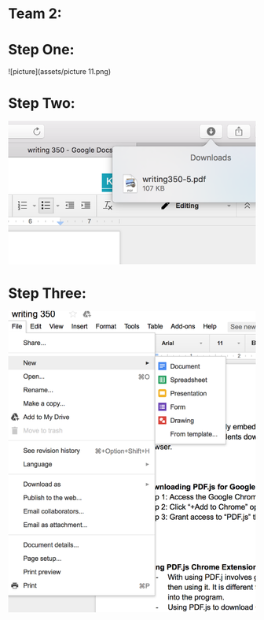 <h1>
Team 2: 
</h1>

<h1>
Step One: 
</h1>

![picture](assets/picture 11.png)

<h1>
Step Two: 
</h1>

![picture](assets/picture3.png)

<h1>
Step Three: 
</h1>

![picture](assets/picture5.png)

